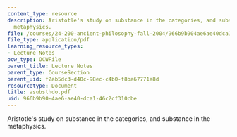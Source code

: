 ```yaml
---
content_type: resource
description: Aristotle's study on substance in the categories, and substance in the
  metaphysics.
file: /courses/24-200-ancient-philosophy-fall-2004/966b9b904ae6ae40dca146c2cf310cbe_asubsthdo.pdf
file_type: application/pdf
learning_resource_types:
- Lecture Notes
ocw_type: OCWFile
parent_title: Lecture Notes
parent_type: CourseSection
parent_uid: f2ab5dc3-d40c-98ec-c4b0-f8ba67771a8d
resourcetype: Document
title: asubsthdo.pdf
uid: 966b9b90-4ae6-ae40-dca1-46c2cf310cbe
---
```

Aristotle's study on substance in the categories, and substance in the metaphysics.

